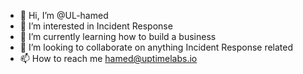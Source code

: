 - 👋 Hi, I’m @UL-hamed
- 👀 I’m interested in Incident Response
- 🌱 I’m currently learning how to build a business
- 💞️ I’m looking to collaborate on anything Incident Response related
- 📫 How to reach me hamed@uptimelabs.io

<!---
UL-hamed/UL-hamed is a ✨ special ✨ repository because its `README.md` (this file) appears on your GitHub profile.
You can click the Preview link to take a look at your changes.
--->
